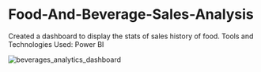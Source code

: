 # Food-And-Beverage-Sales-Analysis
Created a dashboard to display the stats of sales history of food. Tools and Technologies Used: Power  BI

![beverages_analytics_dashboard](https://github.com/user-attachments/assets/e0ba5be6-6ce7-4e2e-a96f-b94ccccc5541)
